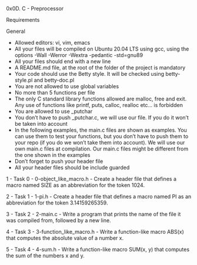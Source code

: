 0x0D. C - Preprocessor

Requirements

General

- Allowed editors: vi, vim, emacs
- All your files will be compiled on Ubuntu 20.04 LTS using gcc, using the options -Wall -Werror -Wextra -pedantic -std=gnu89
- All your files should end with a new line
- A README.md file, at the root of the folder of the project is mandatory
- Your code should use the Betty style. It will be checked using betty-style.pl and betty-doc.pl
- You are not allowed to use global variables
- No more than 5 functions per file
- The only C standard library functions allowed are malloc, free and exit. Any use of functions like printf, puts, calloc, realloc etc… is forbidden
- You are allowed to use _putchar
- You don’t have to push _putchar.c, we will use our file. If you do it won’t be taken into account
- In the following examples, the main.c files are shown as examples. You can use them to test your functions, but you don’t have to push them to your repo (if you do we won’t take them into account). We will use our own main.c files at compilation. Our main.c files might be different from the one shown in the examples
- Don’t forget to push your header file
- All your header files should be include guarded

1 - Task 0 - 0-object_like_macro.h - Create a header file that defines a macro named SIZE as an abbreviation for the token 1024.

2 - Task 1 - 1-pi.h - Create a header file that defines a macro named PI as an abbreviation for the token 3.14159265359.

3 - Task 2 - 2-main.c - Write a program that prints the name of the file it was compiled from, followed by a new line.

4 - Task 3 - 3-function_like_macro.h - Write a function-like macro ABS(x) that computes the absolute value of a number x.

5 - Task 4 - 4-sum.h - Write a function-like macro SUM(x, y) that computes the sum of the numbers x and y.
